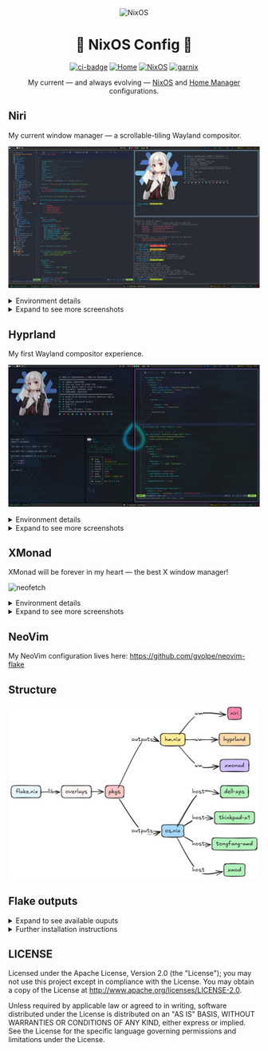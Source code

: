 <div align="center">

<img alt="NixOS" src="https://raw.githubusercontent.com/NixOS/nixos-artwork/9d2cdedd73d64a068214482902adea3d02783ba8/logo/nix-snowflake-rainbow.svg" width="140px"/>

# :space_invader: NixOS Config :space_invader:

[![ci-badge](https://img.shields.io/static/v1?label=Built%20with&message=nix&color=blue&style=flat&logo=nixos&link=https://nixos.org&labelColor=111212)](https://gvolpe.com)
[![Home](https://github.com/gvolpe/nix-config/actions/workflows/home.yml/badge.svg)](https://github.com/gvolpe/nix-config/actions/workflows/home.yml)
[![NixOS](https://github.com/gvolpe/nix-config/actions/workflows/nixos.yml/badge.svg)](https://github.com/gvolpe/nix-config/actions/workflows/nixos.yml)
[![garnix](https://img.shields.io/endpoint?url=https%3A%2F%2Fgarnix.io%2Fapi%2Fbadges%2Fgvolpe%2Fnix-config%3Fbranch%3Dmaster)](https://garnix.io)

My current — and always evolving — [NixOS](https://nixos.org/) and [Home Manager](https://github.com/nix-community/home-manager/) configurations.
</div>

## Niri

My current window manager — a scrollable-tiling Wayland compositor.

![workspace](imgs/niri/workspace.png)

<details>
<summary>Environment details</summary>

| Type           | Program      |
| :------------- | :----------: |
| Editor         | [NeoVim](https://neovim.io/) |
| Launcher       | [Fuzzel](https://codeberg.org/dnkl/fuzzel) |
| Shell          | [Fish](https://fishshell.com/) |
| Status Bar     | [Waybar](https://github.com/Alexays/Waybar) |
| Terminal       | [Kitty](https://sw.kovidgoyal.net/kitty) |
| Window Manager | [Niri](https://github.com/YaLTeR/niri) |
| File Manager   | [Nemo](https://github.com/linuxmint/nemo) |
| GTK Theme      | [Juno Ocean](https://github.com/EliverLara/Juno) |
| GTK Icon Theme | [Beauty Line](https://www.gnome-look.org/p/1425426/) |
| Terminal Font  | [JetBrainsMono](https://www.jetbrains.com/lp/mono/) |

</details>

<details>
<summary>Expand to see more screenshots</summary>

![overview](imgs/niri/overview0.png)

![swaylock](imgs/niri/swaylock.png)

![workspace1](imgs/niri/workspace1.png)

![nemo](imgs/niri/nemo.png)

![fuzzel](imgs/niri/fuzzel.png)

![wlogout](imgs/niri/wlogout.png)

</details>

## Hyprland

My first Wayland compositor experience.

![hyprland](imgs/hyprland/hyprland-2024.png)

<details>
<summary>Environment details</summary>

| Type           | Program      |
| :------------- | :----------: |
| Editor         | [NeoVim](https://neovim.io/) |
| Launcher       | [Wofi](https://sr.ht/~scoopta/wofi) |
| Shell          | [Fish](https://fishshell.com/) |
| Status Bar     | [Waybar](https://github.com/Alexays/Waybar) |
| Terminal       | [Foot](https://codeberg.org/dnkl/foot) |
| Window Manager | [Hyprland](https://hyprland.org/) |
| File Manager   | [Nemo](https://github.com/linuxmint/nemo) |
| GTK Theme      | [Juno Ocean](https://github.com/EliverLara/Juno) |
| GTK Icon Theme | [Beauty Line](https://www.gnome-look.org/p/1425426/) |
| Terminal Font  | [JetBrainsMono](https://www.jetbrains.com/lp/mono/) |

</details>

<details>
<summary>Expand to see more screenshots</summary>

![hyprlock](imgs/hyprland/hyprlock.png)

![floating](imgs/hyprland/floating.png)

![btm](imgs/hyprland/btm.png)

![nemo](imgs/hyprland/nemo.png)

![binds](imgs/hyprland/hypr-binds.png)

</details>

## XMonad

XMonad will be forever in my heart — the best X window manager!

![neofetch](imgs/xmonad/neofetch.png)

<details>
<summary>Environment details</summary>

| Type           | Program      |
| :------------- | :----------: |
| Editor         | [NeoVim](https://neovim.io/) |
| Launcher       | [Rofi](https://github.com/davatorium/rofi) |
| Shell          | [Fish](https://fishshell.com/) |
| Status Bar     | [Polybar](https://polybar.github.io/) |
| Terminal       | [Alacritty](https://github.com/alacritty/alacritty) |
| Window Manager | [XMonad](https://xmonad.org/) |
| File Manager   | [Nautilus](https://gitlab.gnome.org/GNOME/nautilus) |
| GTK Theme      | [Juno Ocean](https://github.com/EliverLara/Juno) |
| GTK Icon Theme | [Beauty Line](https://www.gnome-look.org/p/1425426/) |
| Terminal Font  | [JetBrainsMono](https://www.jetbrains.com/lp/mono/) |

</details>

<details>
<summary>Expand to see more screenshots</summary>

![cowsay](imgs/xmonad/cowsay.png)

![scala-dev-env](imgs/xmonad/scala-dev.png)

![desktop](imgs/xmonad/desktop-1.jpg)

![themes](imgs/xmonad/theme.jpg)

![demo](imgs/xmonad/demo.png)

</details>

## NeoVim

My NeoVim configuration lives here: https://github.com/gvolpe/neovim-flake

## Structure

[![diagram](imgs/diagram.png)](https://excalidraw.com/#json=HN_V0f2FpcX4YZPR-FKzO,MJR6ILT6va5BZ0r5Yo41Zw)

## Flake outputs

<details>
<summary>Expand to see available ouputs</summary>

```console
$ nix flake show github:gvolpe/nix-config
├───apps
│   └───x86_64-linux
│       └───nix: app
├───homeConfigurations
│   ├───hyprland-edp: Home Manager configuration [home-manager-generation]
│   ├───hyprland-hdmi: Home Manager configuration [home-manager-generation]
│   ├───hyprland-hdmi-mutable: Home Manager configuration [home-manager-generation]
│   ├───xmonad-edp: Home Manager configuration [home-manager-generation]
│   └───xmonad-hdmi: Home Manager configuration [home-manager-generation]
├───nixosConfigurations
│   ├───dell-xps: NixOS configuration [nixos-system-dell-xps-15-9560-24.11.20240620.d603719]
│   ├───thinkpad: NixOS configuration [nixos-system-thinkpad-x1-24.11.20240620.d603719]
│   ├───tongfang-amd: NixOS configuration [nixos-system-thinkpad-x1-24.11.20240620.d603719]
│   └───xmod: NixOS configuration [nixos-system-tongfang-amd-24.11.20240620.d603719]
├───out
│   ├───overlays: custom instance to be used by consumers of this flake
│   └───pkgs: custom instance to be used by consumers of this flake
└───packages
    └───x86_64-linux
        ├───bazecor: package [bazecor-1.5.4-patched]
        ├───metals: package [metals-1.4.1]
        ├───metals-updater: package [metals-updater-script]
        ├───neovim: package [neovim-0.10.2]
        ├───slack: package [slack-4.41.97]
        └───zoom-us: package [zoom-6.0.2.4680]
```

As well as all the declared flake inputs.

```console
nix flake metadata github:gvolpe/nix-config
```

</details>

<details>
<summary>Further installation instructions</summary>

### Install

The `xmod` configuration also contains my Home Manager configuration using the NixOS module, so it can easily be tested with a single command.

```console
nixos-rebuild switch --flake github:gvolpe/nix-config#xmod
```

Or you can test it directly on a QEMU virtual machine, though it has its limitations in terms of graphics.

```console
nixos-rebuild build-vm --flake github:gvolpe/nix-config#xmod
./result/bin/run-xmod-amd-vm
```

Having both NixOS and Home Manager configurations combined makes it easier to quickly install it on a new machine, but my preference is to have both separate, as my Home Manager configuration changes more often than that of the NixOS one, which can result in multiple (unwanted) generations at boot time.

Managing the different Home Manager generations in isolation makes this way easier for me.

### NixOS

The NixOS configuration can be installed by running the following command.

```console
nixos-rebuild switch --flake github:gvolpe/nix-config#thinkpad-x1
```

Beware that the `hardware-configuration.nix` file is the result of the hardware scan of the specific machine and might not be suitable for yours.

### Home Manager

A fresh install requires the creation of certain directories (see what the `switch` script does). However, if you omit those steps, the entire HM configuration can also be built as any other flake.

```console
nix build github:gvolpe/nix-config#homeConfigurations.xmonad-edp.activationPackage
result/activate
```

### Fresh install

To set up a new machine from scratch, have a look at [this document](./notes/new-machine.md).

</details>

## LICENSE

Licensed under the Apache License, Version 2.0 (the "License"); you may not use this project except in compliance with
the License. You may obtain a copy of the License at http://www.apache.org/licenses/LICENSE-2.0.

Unless required by applicable law or agreed to in writing, software distributed under the License is distributed on an
"AS IS" BASIS, WITHOUT WARRANTIES OR CONDITIONS OF ANY KIND, either express or implied. See the License for the specific
language governing permissions and limitations under the License.
